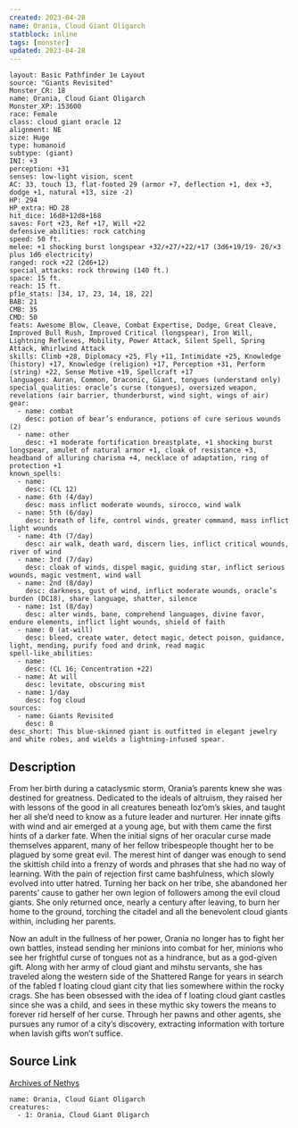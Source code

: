 ```yaml
---
created: 2023-04-28
name: Orania, Cloud Giant Oligarch
statblock: inline
tags: [monster]
updated: 2023-04-28
---
```

```statblock
layout: Basic Pathfinder 1e Layout
source: "Giants Revisited"
Monster_CR: 18
name: Orania, Cloud Giant Oligarch
Monster_XP: 153600
race: Female
class: cloud giant oracle 12
alignment: NE
size: Huge
type: humanoid
subtype: (giant)
INI: +3
perception: +31
senses: low-light vision, scent
AC: 33, touch 13, flat-footed 29 (armor +7, deflection +1, dex +3, dodge +1, natural +13, size -2)
HP: 294
HP_extra: HD 28
hit_dice: 16d8+12d8+168
saves: Fort +23, Ref +17, Will +22
defensive_abilities: rock catching
speed: 50 ft.
melee: +1 shocking burst longspear +32/+27/+22/+17 (3d6+19/19- 20/×3 plus 1d6 electricity)
ranged: rock +22 (2d6+12)
special_attacks: rock throwing (140 ft.)
space: 15 ft.
reach: 15 ft.
pf1e_stats: [34, 17, 23, 14, 18, 22]
BAB: 21
CMB: 35
CMD: 50
feats: Awesome Blow, Cleave, Combat Expertise, Dodge, Great Cleave, Improved Bull Rush, Improved Critical (longspear), Iron Will, Lightning Reflexes, Mobility, Power Attack, Silent Spell, Spring Attack, Whirlwind Attack
skills: Climb +28, Diplomacy +25, Fly +11, Intimidate +25, Knowledge (history) +17, Knowledge (religion) +17, Perception +31, Perform (string) +22, Sense Motive +19, Spellcraft +17
languages: Auran, Common, Draconic, Giant, tongues (understand only)
special_qualities: oracle’s curse (tongues), oversized weapon, revelations (air barrier, thunderburst, wind sight, wings of air)
gear:
  - name: combat
    desc: potion of bear’s endurance, potions of cure serious wounds (2)
  - name: other
    desc: +1 moderate fortification breastplate, +1 shocking burst longspear, amulet of natural armor +1, cloak of resistance +3, headband of alluring charisma +4, necklace of adaptation, ring of protection +1
known_spells:
  - name:
    desc: (CL 12)
  - name: 6th (4/day)
    desc: mass inflict moderate wounds, sirocco, wind walk
  - name: 5th (6/day)
    desc: breath of life, control winds, greater command, mass inflict light wounds
  - name: 4th (7/day)
    desc: air walk, death ward, discern lies, inflict critical wounds, river of wind
  - name: 3rd (7/day)
    desc: cloak of winds, dispel magic, guiding star, inflict serious wounds, magic vestment, wind wall
  - name: 2nd (8/day)
    desc: darkness, gust of wind, inflict moderate wounds, oracle’s burden (DC18), share language, shatter, silence
  - name: 1st (8/day)
    desc: alter winds, bane, comprehend languages, divine favor, endure elements, inflict light wounds, shield of faith
  - name: 0 (at-will)
    desc: bleed, create water, detect magic, detect poison, guidance, light, mending, purify food and drink, read magic
spell-like_abilities:
  - name:
    desc: (CL 16; Concentration +22)
  - name: At will
    desc: levitate, obscuring mist
  - name: 1/day
    desc: fog cloud
sources:
  - name: Giants Revisited
    desc: 8
desc_short: This blue-skinned giant is outfitted in elegant jewelry and white robes, and wields a lightning-infused spear.
```
## Description
From her birth during a cataclysmic storm, Orania’s parents knew she was destined for greatness. Dedicated to the ideals of altruism, they raised her with lessons of the good in all creatures beneath Ioz’om’s skies, and taught her all she’d need to know as a future leader and nurturer. Her innate gifts with wind and air emerged at a young age, but with them came the first hints of a darker fate. When the initial signs of her oracular curse made themselves apparent, many of her fellow tribespeople thought her to be plagued by some great evil. The merest hint of danger was enough to send the skittish child into a frenzy of words and phrases that she had no way of learning. With the pain of rejection first came bashfulness, which slowly evolved into utter hatred. Turning her back on her tribe, she abandoned her parents’ cause to gather her own legion of followers among the evil cloud giants. She only returned once, nearly a century after leaving, to burn her home to the ground, torching the citadel and all the benevolent cloud giants within, including her parents.

Now an adult in the fullness of her power, Orania no longer has to fight her own battles, instead sending her minions into combat for her, minions who see her frightful curse of tongues not as a hindrance, but as a god-given gift. Along with her army of cloud giant and mihstu servants, she has traveled along the western side of the Shattered Range for years in search of the fabled f loating cloud giant city that lies somewhere within the rocky crags. She has been obsessed with the idea of f loating cloud giant castles since she was a child, and sees in these mythic sky towers the means to forever rid herself of her curse. Through her pawns and other agents, she pursues any rumor of a city’s discovery, extracting information with torture when lavish gifts won’t suffice.
## Source Link
[Archives of Nethys](https://aonprd.com/MonsterDisplay.aspx?ItemName=Orania%2C%20Cloud%20Giant%20Oligarch)
```encounter-table
name: Orania, Cloud Giant Oligarch
creatures:
  - 1: Orania, Cloud Giant Oligarch
```
